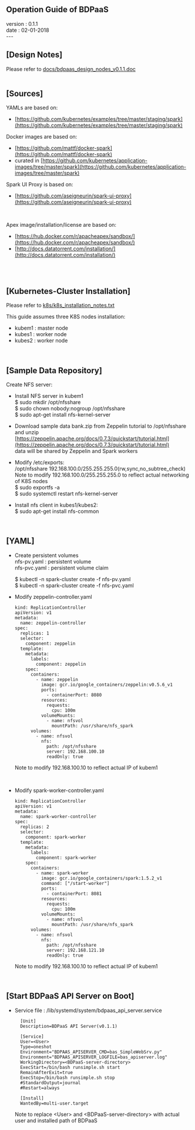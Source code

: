 Operation Guide of BDPaaS
---
version : 0.1.1<br/>
date : 02-01-2018<br/>
\---
<br>

[Design Notes]
---
Please refer to [docs/bdpaas_design_nodes_v0.1.1.doc](docs/bdpaas_design_nodes_v0.1.1.doc)<br/>
<br>

[Sources]
---
YAMLs are based on:<br/>
- [https://github.com/kubernetes/examples/tree/master/staging/spark](https://github.com/kubernetes/examples/tree/master/staging/spark)

Docker images are based on:<br/>
- [https://github.com/mattf/docker-spark](https://github.com/mattf/docker-spark)
- curated in [https://github.com/kubernetes/application-images/tree/master/spark](https://github.com/kubernetes/application-images/tree/master/spark)

Spark UI Proxy is based on:<br/>
- [https://github.com/aseigneurin/spark-ui-proxy](https://github.com/aseigneurin/spark-ui-proxy)
<br>

Apex image/installation/license are based on:<br/>
- [https://hub.docker.com/r/apacheapex/sandbox/](https://hub.docker.com/r/apacheapex/sandbox/)
- [http://docs.datatorrent.com/installation/](http://docs.datatorrent.com/installation/)
<br/>
<br>

[Kubernetes-Cluster Installation]
---
Please refer to [k8s/k8s_installation_notes.txt](k8s/k8s_installation_notes.txt)

This guide assumes three K8S nodes installation:
  - kubem1 : master node<br/>
  - kubes1 : worker node<br/>
  - kubes2 : worker node<br/>
<br>

[Sample Data Repository]
---
Create NFS server:<br/>
- Install NFS server in kubem1<br/>
  $ sudo mkdir /opt/nfsshare<br/>
  $ sudo chown nobody:nogroup /opt/nfsshare<br/>
  $ sudo apt-get install nfs-kernel-server

- Download sample data bank.zip from Zeppelin tutorial to /opt/nfsshare and unzip<br/>
  [https://zeppelin.apache.org/docs/0.7.3/quickstart/tutorial.html](https://zeppelin.apache.org/docs/0.7.3/quickstart/tutorial.html)<br/>
  data will be shared by Zeppelin and Spark workers

- Modify /etc/exports:<br/>
  /opt/nfsshare   192.168.100.0/255.255.255.0(rw,sync,no_subtree_check)<br/>
  Note to modify 192.168.100.0/255.255.255.0 to reflect actual networking of K8S nodes<br/>
  $ sudo exportfs -a<br>
  $ sudo systemctl restart nfs-kernel-server

- Install nfs client in kubes1/kubes2:<br/>
  $ sudo apt-get install nfs-common<br/>
<br/>

[YAML]
---
- Create persistent volumes<br/>
  nfs-pv.yaml : persistent volume<br/>
  nfs-pvc.yaml : persistent volume claim<br/>

  $ kubectl -n spark-cluster create -f nfs-pv.yaml<br/>
  $ kubectl -n spark-cluster create -f nfs-pvc.yaml<br/>

- Modify zeppelin-controller.yaml<br/>

      kind: ReplicationController
      apiVersion: v1
      metadata:
        name: zeppelin-controller
      spec:
        replicas: 1
        selector:
          component: zeppelin
        template:
          metadata:
            labels:
              component: zeppelin
          spec:
            containers:
              - name: zeppelin
                image: gcr.io/google_containers/zeppelin:v0.5.6_v1
                ports:
                  - containerPort: 8080
                resources:
                  requests:
                    cpu: 100m
                volumeMounts:
                  - name: nfsvol
                    mountPath: /usr/share/nfs_spark
            volumes:
              - name: nfsvol
                nfs:
                  path: /opt/nfsshare
                  server: 192.168.100.10
                  readOnly: true

  Note to modify 192.168.100.10 to reflect actual IP of kubem1<br/>
<br/>

- Modify spark-worker-controller.yaml<br/>

      kind: ReplicationController
      apiVersion: v1
      metadata:
        name: spark-worker-controller
      spec:
        replicas: 2
        selector:
          component: spark-worker
        template:
          metadata:
            labels:
              component: spark-worker
          spec:
            containers:
              - name: spark-worker
                image: gcr.io/google_containers/spark:1.5.2_v1
                command: ["/start-worker"]
                ports:
                  - containerPort: 8081
                resources:
                  requests:
                    cpu: 100m
                volumeMounts:
                  - name: nfsvol
                    mountPath: /usr/share/nfs_spark
            volumes:
              - name: nfsvol
                nfs:
                  path: /opt/nfsshare
                  server: 192.168.121.10
                  readOnly: true
                  
  Note to modify 192.168.100.10 to reflect actual IP of kubem1<br/>
<br/>

[Start BDPaaS API Server on Boot]
---

- Service file : /lib/systemd/system/bdpaas_api_server.service<br>


        [Unit]
        Description=BDPaaS API Server(v0.1.1)

        [Service]
        User=<User>
        Type=oneshot
        Environment="BDPAAS_APISERVER_CMD=bas_SimpleWebSrv.py"
        Environment="BDPAAS_APISERVER_LOGFILE=bas_apiserver.log"
        WorkingDirectory=<BDPaaS-server-directory>
        ExecStart=/bin/bash runsimple.sh start
        RemainAfterExit=true
        ExecStop=/bin/bash runsimple.sh stop
        #StandardOutput=journal
        #Restart=always

        [Install]
        WantedBy=multi-user.target

    Note to replace \<User\> and \<BDPaaS-server-directory\> with actual user and installed path of BDPaaS<br/>

<br/>


